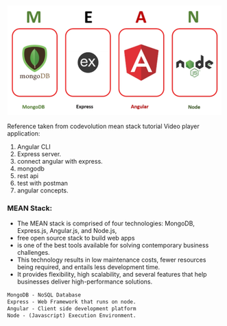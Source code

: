 <img src="static/mean_stack.jpg" width=500>

Reference taken from codevolution mean stack tutorial
Video player application:
1. Angular CLI
2. Express server.
3. connect angular with express.
4. mongodb
5. rest api
6. test with postman
7. angular concepts.


### MEAN Stack:
- The MEAN stack is comprised of four technologies: MongoDB, Express.js, Angular.js, and Node.js,
- free open source stack to build web apps
- is one of the best tools available for solving contemporary business challenges.
- This technology results in low maintenance costs, fewer resources being required, and entails less development time.
- It provides flexibility, high scalability, and several features that help businesses deliver high-performance solutions.
```
MongoDB - NoSQL Database
Express - Web Framework that runs on node.
Angular - Client side development platform
Node - (Javascript) Execution Environment.
```


